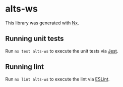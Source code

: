 # alts-ws

This library was generated with [Nx](https://nx.dev).

## Running unit tests

Run `nx test alts-ws` to execute the unit tests via [Jest](https://jestjs.io).

## Running lint

Run `nx lint alts-ws` to execute the lint via [ESLint](https://eslint.org/).
